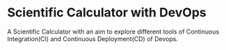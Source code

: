 # Scientific Calculator with DevOps

A Scientific Calculator with an aim to explore different tools of Continuous Integration(CI) and Continuous Deployment(CD) of Devops.
